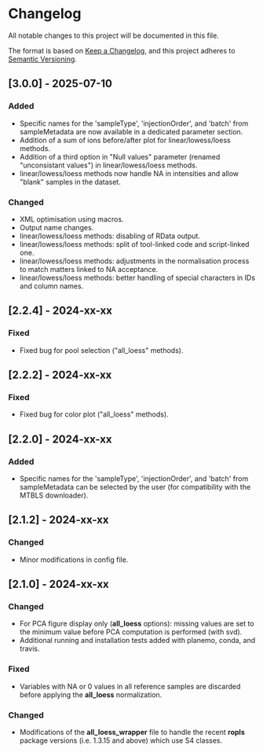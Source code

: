 
# Changelog

All notable changes to this project will be documented in this file.

The format is based on [Keep a Changelog](https://keepachangelog.com/en/1.0.0/), and this project adheres to [Semantic Versioning](https://semver.org/spec/v2.0.0.html).

## [3.0.0] - 2025-07-10
### Added
- Specific names for the 'sampleType', 'injectionOrder', and 'batch' from sampleMetadata are now available in a dedicated parameter section.
- Addition of a sum of ions before/after plot for linear/lowess/loess methods.
- Addition of a third option in "Null values" parameter (renamed "unconsistant values") in linear/lowess/loess methods.
- linear/lowess/loess methods now handle NA in intensities and allow "blank" samples in the dataset.

### Changed
- XML optimisation using macros.
- Output name changes.
- linear/lowess/loess methods: disabling of RData output.
- linear/lowess/loess methods: split of tool-linked code and script-linked one.
- linear/lowess/loess methods: adjustments in the normalisation process to match matters linked to NA acceptance.
- linear/lowess/loess methods: better handling of special characters in IDs and column names.

## [2.2.4] - 2024-xx-xx
### Fixed
- Fixed bug for pool selection ("all_loess" methods).

## [2.2.2] - 2024-xx-xx
### Fixed
- Fixed bug for color plot ("all_loess" methods).

## [2.2.0] - 2024-xx-xx
### Added
- Specific names for the 'sampleType', 'injectionOrder', and 'batch' from sampleMetadata can be selected by the user (for compatibility with the MTBLS downloader).

## [2.1.2] - 2024-xx-xx
### Changed
- Minor modifications in config file.

## [2.1.0] - 2024-xx-xx
### Changed
- For PCA figure display only (**all_loess** options): missing values are set to the minimum value before PCA computation is performed (with svd).
- Additional running and installation tests added with planemo, conda, and travis.

### Fixed
- Variables with NA or 0 values in all reference samples are discarded before applying the **all_loess** normalization.

### Changed
- Modifications of the **all_loess_wrapper** file to handle the recent **ropls** package versions (i.e. 1.3.15 and above) which use S4 classes.